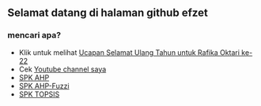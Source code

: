 ## Selamat datang di halaman github efzet

### mencari apa?

- Klik untuk melihat [Ucapan Selamat Ulang Tahun untuk Rafika Oktari ke-22](https://efzyx.github.io/fika-birthday)
- Cek [Youtube channel saya](https://youtube.com/fauzipadlaw)
- [SPK AHP](https://stpk-ahp.herokuapp.com/)
- [SPK AHP-Fuzzi](https://fuzzy-ahp.herokuapp.com)
- [SPK TOPSIS](https://spk-topsis.herokuapp.com/)

